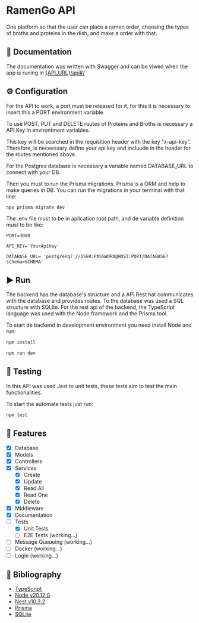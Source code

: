 # RamenGo API

One platform so that the user can place a ramen order, choosing the types of broths and proteins in the dish, and make a order with that.

## 🧾 Documentation

The documentation was written with Swagger and can be viwed when the app is runing in [{API_URL}/api#/](http://localhost:3000/api#/)

## ⚙️ Configuration

For the API to work, a port must be released for it, for this it is necessary to insert this a PORT environment variable

To use POST, PUT and DELETE routes of Proteins and Broths is necessary a API Key in environtment variables.

This key will be searched in the requisition header with the key "x-api-key". Therefore, is neceessary define your api key and incluude in the header for the routes mentioned above.

For the Postgres database is necessary a variable named DATABASE_URL to connect with your DB.

Then you must to run the Prisma migrations. Prisma is a ORM and help to make queries in DB. You can run the migrations in your terminal with that line:

```bash
npx prisma migrate dev
```

The .env file must to be in aplication root path, and de variable definition must to be like:

```dotenv
PORT=3000

API_KEY='YourApiKey'

DATABASE_URL= 'postgresql://USER:PASSWORD@HOST:PORT/DATABASE?schema=SCHEMA'
```

## ▶️ Run

The backend has the database's structure and a API Rest hat communicates with the database and provides routes.
To the database was used a SQL structure with SQLite. For the rest api of the backend, the TypeScript language was used with the Node framework and the Prisma tool.

To start de backend in development environment you need install Node and run:

```bash
npm install

npm run dev
```

## 🧪 Testing

In this API was used Jest to unit tests, these tests aim to test the main functionalities.

To start the automate tests just run:

```bash
npm test
```

## 💭 Features

- [x] Database
- [x] Models
- [x] Controllers
- [x] Services
  - [x] Create
  - [x] Update
  - [x] Read All
  - [x] Read One
  - [x] Delete
- [x] Middleware
- [x] Documentation
- [ ] Tests
  - [x] Unit Tests
  - [ ] E2E Tests (working...)
- [ ] Message Queueing (working...)
- [ ] Docker (working...)
- [ ] Login (working...)

## 📖 Bibliography

- [TypeScript](https://www.typescriptlang.org/)
- [Node v20.12.0](https://nodejs.org/en)
- [Nest v10.3.2](https://nestjs.com/)
- [Prisma](https://www.prisma.io/)
- [SQLite](https://www.sqlite.org/)

